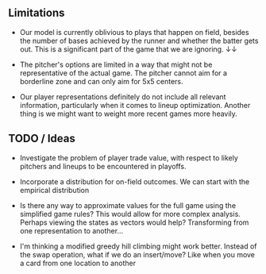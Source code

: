 ## Limitations
- Our model is currently oblivious to plays that happen on field, besides the number of bases achieved
by the runner and whether the batter gets out. This is a significant part of the game that we are ignoring. ↓↓

- The pitcher's options are limited in a way that might not be representative of the actual game. The pitcher cannot
aim for a borderline zone and can only aim for 5x5 centers.

- Our player representations definitely do not include all relevant information, particularly when it comes
  to lineup optimization. Another thing is we might want to weight more recent games more heavily.

## TODO / Ideas
- Investigate the problem of player trade value, with respect to likely pitchers and lineups to be encountered in playoffs.

- Incorporate a distribution for on-field outcomes. We can start with the empirical distribution

- Is there any way to approximate values for the full game using the simplified game rules? This would allow
  for more complex analysis. Perhaps viewing the states as vectors would help? Transforming from one representation to another...

- I'm thinking a modified greedy hill climbing might work better. Instead of the swap operation, what if we do an
  insert/move? Like when you move a card from one location to another